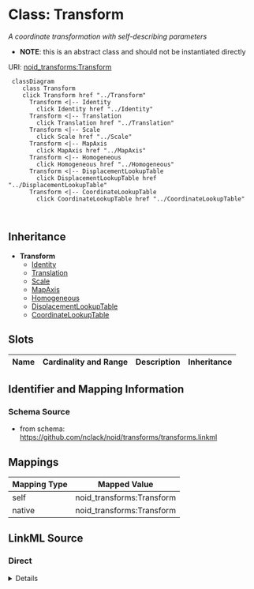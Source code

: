 

# Class: Transform 


_A coordinate transformation with self-describing parameters_




* __NOTE__: this is an abstract class and should not be instantiated directly


URI: [noid_transforms:Transform](https://github.com/nclack/noid/transforms/Transform)






```mermaid
 classDiagram
    class Transform
    click Transform href "../Transform"
      Transform <|-- Identity
        click Identity href "../Identity"
      Transform <|-- Translation
        click Translation href "../Translation"
      Transform <|-- Scale
        click Scale href "../Scale"
      Transform <|-- MapAxis
        click MapAxis href "../MapAxis"
      Transform <|-- Homogeneous
        click Homogeneous href "../Homogeneous"
      Transform <|-- DisplacementLookupTable
        click DisplacementLookupTable href "../DisplacementLookupTable"
      Transform <|-- CoordinateLookupTable
        click CoordinateLookupTable href "../CoordinateLookupTable"
      
      
```





## Inheritance
* **Transform**
    * [Identity](Identity.md)
    * [Translation](Translation.md)
    * [Scale](Scale.md)
    * [MapAxis](MapAxis.md)
    * [Homogeneous](Homogeneous.md)
    * [DisplacementLookupTable](DisplacementLookupTable.md)
    * [CoordinateLookupTable](CoordinateLookupTable.md)



## Slots

| Name | Cardinality and Range | Description | Inheritance |
| ---  | --- | --- | --- |









## Identifier and Mapping Information







### Schema Source


* from schema: https://github.com/nclack/noid/transforms/transforms.linkml




## Mappings

| Mapping Type | Mapped Value |
| ---  | ---  |
| self | noid_transforms:Transform |
| native | noid_transforms:Transform |







## LinkML Source

<!-- TODO: investigate https://stackoverflow.com/questions/37606292/how-to-create-tabbed-code-blocks-in-mkdocs-or-sphinx -->

### Direct

<details>
```yaml
name: Transform
description: A coordinate transformation with self-describing parameters
from_schema: https://github.com/nclack/noid/transforms/transforms.linkml
abstract: true

```
</details>

### Induced

<details>
```yaml
name: Transform
description: A coordinate transformation with self-describing parameters
from_schema: https://github.com/nclack/noid/transforms/transforms.linkml
abstract: true

```
</details>